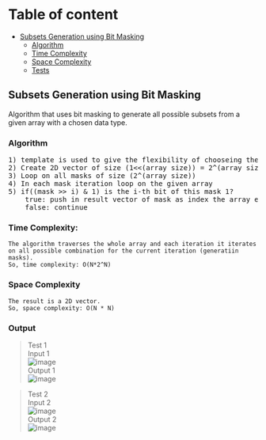 # Table of content
- [Subsets Generation using Bit Masking](#subsets-generation-using-bit-masking)
    - [Algorithm](#algorithm)
    - [Time Complexity](#time-complexity)
    - [Space Complexity](#space-complexity)
    - [Tests](#output)



## Subsets Generation using Bit Masking
Algorithm that uses bit masking to generate all possible subsets from a given array with a chosen data type.<br>

### Algorithm
<pre>
1) template is used to give the flexibility of chooseing the data type.
2) Create 2D vector of size (1<<(array size)) = 2^(array size)
3) Loop on all masks of size (2^(array size))
4) In each mask iteration loop on the given array
5) if((mask >> i) & 1) is the i-th bit of this mask 1?
    true: push in result vector of mask as index the array element.
    false: continue
</pre>

### Time Complexity:
```
The algorithm traverses the whole array and each iteration it iterates on all possible combination for the current iteration (generatiin masks).
So, time complexity: O(N*2^N)
```

### Space Complexity 
```
The result is a 2D vector.
So, space complexity: O(N * N)
```

### Output

> Test 1<br>
Input 1<br>
![image](https://user-images.githubusercontent.com/29145628/166822148-f5507a95-2a05-4b66-b118-8d610bf433d3.png)<br>
Output 1<br>
![image](https://user-images.githubusercontent.com/29145628/166822236-124ac15b-6722-4a94-a877-0bc0abe36691.png)<br>

> Test 2<br>
Input 2<br>
![image](https://user-images.githubusercontent.com/29145628/166822297-fbc277b6-1bbe-4b0d-85a7-0b961e6299f3.png)<br>
Output 2<br>
![image](https://user-images.githubusercontent.com/29145628/166822363-aa8d8e4f-b358-4e35-99b3-ea5ad492597b.png)
